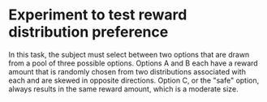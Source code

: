 # Experiment to test reward distribution preference
In this task, the subject must select between two options that are drawn from a pool of three possible options. Options A and B each have a reward amount that is randomly chosen from two distributions associated with each and are skewed in opposite directions. Option C, or the "safe" option, always results in the same reward amount, which is a moderate size.
